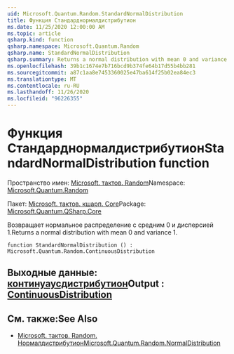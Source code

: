 ```yaml
---
uid: Microsoft.Quantum.Random.StandardNormalDistribution
title: Функция Стандарднормалдистрибутион
ms.date: 11/25/2020 12:00:00 AM
ms.topic: article
qsharp.kind: function
qsharp.namespace: Microsoft.Quantum.Random
qsharp.name: StandardNormalDistribution
qsharp.summary: Returns a normal distribution with mean 0 and variance 1.
ms.openlocfilehash: 39b1c1674e7b716bcd9b374fe64b17d55b4bb281
ms.sourcegitcommit: a87c1aa8e7453360025e47ba614f25b02ea84ec3
ms.translationtype: MT
ms.contentlocale: ru-RU
ms.lasthandoff: 11/26/2020
ms.locfileid: "96226355"
---
```

# <a name="standardnormaldistribution-function"></a><span data-ttu-id="b556b-102">Функция Стандарднормалдистрибутион</span><span class="sxs-lookup"><span data-stu-id="b556b-102">StandardNormalDistribution function</span></span>

<span data-ttu-id="b556b-103">Пространство имен: [Microsoft. тактов. Random](xref:Microsoft.Quantum.Random)</span><span class="sxs-lookup"><span data-stu-id="b556b-103">Namespace: [Microsoft.Quantum.Random](xref:Microsoft.Quantum.Random)</span></span>

<span data-ttu-id="b556b-104">Пакет: [Microsoft. тактов. кшарп. Core](https://nuget.org/packages/Microsoft.Quantum.QSharp.Core)</span><span class="sxs-lookup"><span data-stu-id="b556b-104">Package: [Microsoft.Quantum.QSharp.Core](https://nuget.org/packages/Microsoft.Quantum.QSharp.Core)</span></span>


<span data-ttu-id="b556b-105">Возвращает нормальное распределение с средним 0 и дисперсией 1.</span><span class="sxs-lookup"><span data-stu-id="b556b-105">Returns a normal distribution with mean 0 and variance 1.</span></span>

```qsharp
function StandardNormalDistribution () : Microsoft.Quantum.Random.ContinuousDistribution
```


## <a name="output--continuousdistribution"></a><span data-ttu-id="b556b-106">Выходные данные: [континуаусдистрибутион](xref:Microsoft.Quantum.Random.ContinuousDistribution)</span><span class="sxs-lookup"><span data-stu-id="b556b-106">Output : [ContinuousDistribution](xref:Microsoft.Quantum.Random.ContinuousDistribution)</span></span>



## <a name="see-also"></a><span data-ttu-id="b556b-107">См. также:</span><span class="sxs-lookup"><span data-stu-id="b556b-107">See Also</span></span>

- [<span data-ttu-id="b556b-108">Microsoft. тактов. Random. Нормалдистрибутион</span><span class="sxs-lookup"><span data-stu-id="b556b-108">Microsoft.Quantum.Random.NormalDistribution</span></span>](xref:Microsoft.Quantum.Random.NormalDistribution)